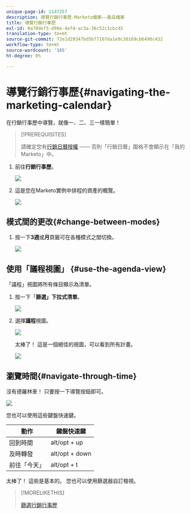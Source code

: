 ```yaml
---
unique-page-id: 1147257
description: 導覽行銷行事歷-Marketo檔案——產品檔案
title: 導覽行銷行事歷
exl-id: 0a70def5-d98e-4efd-ac3a-36c52c1cbc45
translation-type: tm+mt
source-git-commit: 72e1d29347bd5b77107da1e9c30169cb6490c432
workflow-type: tm+mt
source-wordcount: '165'
ht-degree: 0%

---
```


# 導覽行銷行事歷{#navigating-the-marketing-calendar}

在行銷行事歷中導覽，就像一、二、三一樣簡單！

>[!PREREQUISITES]
>
>請確定您有[行銷日曆授權](/help/marketo/product-docs/core-marketo-concepts/marketing-calendar/understanding-the-calendar/issue-revoke-a-marketing-calendar-license.md) —— 否則「行銷日曆」圖格不會顯示在「我的Marketo」中。

1. 前往&#x200B;**行銷行事歷**。

   ![](assets/2017-05-10-15-30-47.png)

1. 這是您在Marketo實例中排程的資產的概覽。

   ![](assets/image2014-9-15-16-3a44-3a22.png)

## 模式間的更改{#change-between-modes}

1. 按一下&#x200B;**3週**&#x200B;或&#x200B;**月**&#x200B;頁籤可在各種模式之間切換。

   ![](assets/image2014-9-15-16-3a46-3a16.png)

## 使用「議程視圖」 {#use-the-agenda-view}

「議程」視圖將所有條目顯示為清單。

1. 按一下「**篩選」下拉式清單**。

   ![](assets/image2014-9-26-10-3a29-3a6.png)

1. 選擇&#x200B;**議程**&#x200B;視圖。

   ![](assets/image2014-9-26-10-3a29-3a36.png)

   太棒了！ 這是一個絕佳的視圖，可以看到所有計畫。

   ![](assets/image2014-9-26-10-3a30-3a9.png)

## 瀏覽時間{#navigate-through-time}

沒有德羅林車！ 只要按一下導覽按鈕即可。

![](assets/image2014-9-26-10-3a31-3a25.png)

您也可以使用這些鍵盤快速鍵。

| 動作 | 鍵盤快速鍵 |
|---|---|
| 回到時間 | alt/opt + up |
| 及時轉發 | alt/opt + down |
| 前往「今天」 | alt/opt + t |

太棒了！ 這些是基本的。 您也可以使用篩選器自訂檢視。

>[!MORELIKETHIS]
>
>[篩選行銷行事歷](/help/marketo/product-docs/core-marketo-concepts/marketing-calendar/working-with-the-calendar/filtering-the-marketing-calendar.md)
